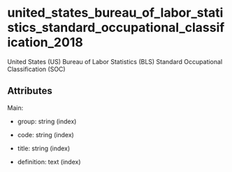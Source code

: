 # united_states_bureau_of_labor_statistics_standard_occupational_classification_2018

United States (US) Bureau of Labor Statistics (BLS) Standard Occupational Classification (SOC)


## Attributes

Main:

* group: string (index)

* code: string (index)

* title: string (index)

* definition: text (index)

